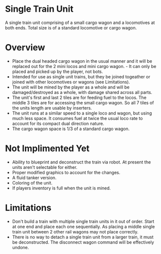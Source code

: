 # Single Train Unit

A single train unit comprising of a small cargo wagon and a locomotives at both ends. Total size is of a standard locomotive or cargo wagon.

Overview
============

- Place the dual headed cargo wagon in the usual manner and it will be replaced out for the 2 mini locos and mini cargo wagon. - It can only be placed and picked up by the player, not bots.
- Intended for use as single unit trains, but they be joined togeather or joined with other locomotives or wagons (see Limitations).
- The unit will be mined by the player as a whole and will be damaged/destroyed as a whole, with damage shared across all parts.
- The unit's first and last 2 tiles are for feeding fuel to the locos. The middle 3 tiles are for accessing the small cargo wagon. So all 7 tiles of the units length are usable by inserters.
- The unit runs at a similar speed to a single loco and wagon, but using much less space. It consumes fuel at twice the usual loco rate to account for its compact dual direction nature.
- The cargo wagon space is 1/3 of a standard cargo wagon.

Not Implimented Yet
================

- Ability to blueprint and deconstruct the train via robot. At present the units aren't selectable for either.
- Proper modified graphics to account for the changes.
- A fluid tanker version.
- Coloring of the unit.
- If players inventory is full when the unit is mined.

Limitations
================

- Don't build a train with multiple single train units in it out of order. Start at one end and place each one sequentially. As placing a middle single train unit between 2 other rail wagons may not place correctly.
- There is no way to detach a single train unit from a larger train, it must be deconstructed. The disconnect wagon command will be effectively undone.